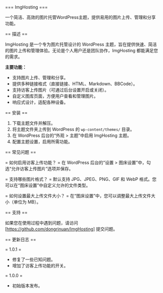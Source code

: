 === ImgHosting ===

一个简洁、高效的图片托管WordPress主题，提供易用的图片上传、管理和分享功能。

== 描述 ==

ImgHosting 是一个专为图片托管设计的 WordPress 主题，旨在提供快速、简洁的图片上传和管理体验。无论是个人用户还是团队协作，ImgHosting 都能满足您的需求。

**主要功能：**
- 支持图片上传、管理和分享。
- 提供多种链接格式（直接链接、HTML、Markdown、BBCode）。
- 支持访客上传图片（可通过后台设置开启或关闭）。
- 自定义图库页面，方便用户查看和管理图片。
- 响应式设计，适配各种设备。

== 安装 ==

1. 下载主题文件并解压。
2. 将主题文件夹上传到 WordPress 的 `wp-content/themes/` 目录。
3. 在 WordPress 后台的“外观 > 主题”中启用 ImgHosting 主题。
4. 配置主题设置，启用所需功能。

== 常见问题 ==

= 如何启用访客上传功能？ =
在 WordPress 后台的“设置 > 图床设置”中，勾选“允许访客上传图片”选项并保存。

= 支持哪些图片格式？ =
默认支持 JPG、JPEG、PNG、GIF 和 WebP 格式。您可以在“图床设置”中自定义允许的文件类型。

= 如何设置最大上传文件大小？ =
在“图床设置”中，您可以调整最大上传文件大小（单位为 MB）。

== 支持 ==

如果您在使用过程中遇到问题，请访问 [https://github.com/dongrinuan/ImgHosting] 提交问题。

== 更新日志 ==

= 1.0.1 =
* 修复了一些已知问题。
* 增加了访客上传功能的开关。

= 1.0.0 =
* 初始版本发布。
